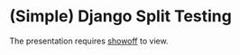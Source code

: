 (Simple) Django Split Testing
===============

The presentation requires [showoff](https://github.com/schacon/showoff) to
view.
